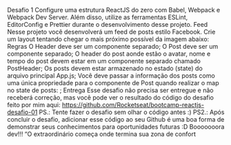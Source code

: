 Desafio 1 Configure uma estrutura ReactJS do zero com Babel, Webpack e Webpack Dev Server. Além disso, utilize as ferramentas ESLint, EditorConfig e Prettier durante o desenvolvimento desse projeto.  Feed  Nesse projeto você desenvolverá um feed de posts estilo Facebook. Crie um layout tentando chegar o mais próximo possível da imagem abaixo:  Regras O Header deve ser um componente separado; O Post deve ser um componente separado; O header do post aonde estão o avatar, nome e tempo do post devem estar em um componente separado chamado PostHeader; Os posts devem estar armazenado no estado (state) do arquivo principal App.js; Você deve passar a informação dos posts como uma única propriedade para o componente de Post quando realizar o map no state de posts: ; Entrega Esse desafio não precisa ser entregue e não receberá correção, mas você pode ver o resultado do código do desafio feito por mim aqui: https://github.com/Rocketseat/bootcamp-reactjs-desafio-01  PS.: Tente fazer o desafio sem olhar o código antes :)  PS2.: Após concluir o desafio, adicionar esse código ao seu Github é uma boa forma de demonstrar seus conhecimentos para oportunidades futuras :D  Booooooora dev!!!  “O extraordinário começa onde termina sua zona de confort
